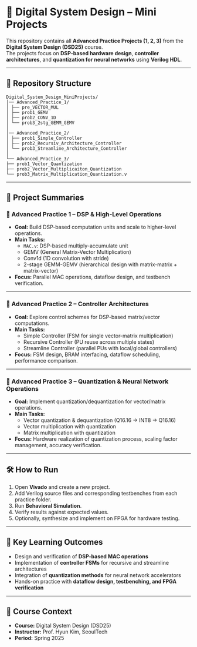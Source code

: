 # 📘 Digital System Design – Mini Projects

This repository contains all **Advanced Practice Projects (1, 2, 3)** from the **Digital System Design (DSD25)** course.  
The projects focus on **DSP-based hardware design**, **controller architectures**, and **quantization for neural networks** using **Verilog HDL**.

---

## 📂 Repository Structure
```
Digital_System_Design_MiniProjects/
│── Advanced_Practice_1/
│ ├── pre_VECTOR_MUL
│ ├── prob1_GEMV
│ ├── prob2_CONV_1D
│ └── prob3_2stg_GEMM_GEMV
│
│── Advanced_Practice_2/
│ ├── prob1_Simple_Controller
│ ├── prob2_Recursiv_Architecture_Controller
│ └── prob3_Streamline_Architecture_Controller
│
└── Advanced_Practice_3/
├── prob1_Vector_Quantization
├── prob2_Vector_Multiplicaiton_Quantization
└── prob3_Matrix_Multiplication_Quantization.v
```


---

## 🚀 Project Summaries

### 🔹 Advanced Practice 1 – DSP & High-Level Operations
- **Goal:** Build DSP-based computation units and scale to higher-level operations.  
- **Main Tasks:**
  - `MAC.v`: DSP-based multiply-accumulate unit  
  - GEMV (General Matrix-Vector Multiplication)  
  - Conv1d (1D convolution with stride)  
  - 2-stage GEMM-GEMV (hierarchical design with matrix-matrix + matrix-vector)  
- **Focus:** Parallel MAC operations, dataflow design, and testbench verification.  

---

### 🔹 Advanced Practice 2 – Controller Architectures
- **Goal:** Explore control schemes for DSP-based matrix/vector computations.  
- **Main Tasks:**
  - Simple Controller (FSM for single vector-matrix multiplication)  
  - Recursive Controller (PU reuse across multiple states)  
  - Streamline Controller (parallel PUs with local/global controllers)  
- **Focus:** FSM design, BRAM interfacing, dataflow scheduling, performance comparison.  

---

### 🔹 Advanced Practice 3 – Quantization & Neural Network Operations
- **Goal:** Implement quantization/dequantization for vector/matrix operations.  
- **Main Tasks:**
  - Vector quantization & dequantization (Q16.16 → INT8 → Q16.16)  
  - Vector multiplication with quantization  
  - Matrix multiplication with quantization  
- **Focus:** Hardware realization of quantization process, scaling factor management, accuracy verification.  

---

## 🛠️ How to Run
1. Open **Vivado** and create a new project.  
2. Add Verilog source files and corresponding testbenches from each practice folder.  
3. Run **Behavioral Simulation**.  
4. Verify results against expected values.  
5. Optionally, synthesize and implement on FPGA for hardware testing.  

---

## 📌 Key Learning Outcomes
- Design and verification of **DSP-based MAC operations**  
- Implementation of **controller FSMs** for recursive and streamline architectures  
- Integration of **quantization methods** for neural network accelerators  
- Hands-on practice with **dataflow design, testbenching, and FPGA verification**  

---

## 📅 Course Context
- **Course:** Digital System Design (DSD25)  
- **Instructor:** Prof. Hyun Kim, SeoulTech  
- **Period:** Spring 2025  
